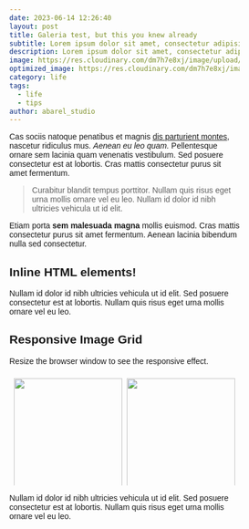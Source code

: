 ```yaml
---
date: 2023-06-14 12:26:40
layout: post
title: Galeria test, but this you knew already
subtitle: Lorem ipsum dolor sit amet, consectetur adipisicing elit.
description: Lorem ipsum dolor sit amet, consectetur adipisicing elit, sed do eiusmod tempor incididunt ut labore et dolore magna aliqua.
image: https://res.cloudinary.com/dm7h7e8xj/image/upload/v1559825145/theme16_o0seet.jpg
optimized_image: https://res.cloudinary.com/dm7h7e8xj/image/upload/c_scale,w_380/v1559825145/theme16_o0seet.jpg
category: life
tags:
  - life
  - tips
author: abarel_studio
---
```


Cas sociis natoque penatibus et magnis <a href="#">dis parturient montes</a>, nascetur ridiculus mus. *Aenean eu leo quam.* Pellentesque ornare sem lacinia quam venenatis vestibulum. Sed posuere consectetur est at lobortis. Cras mattis consectetur purus sit amet fermentum.

> Curabitur blandit tempus porttitor. Nullam quis risus eget urna mollis ornare vel eu leo. Nullam id dolor id nibh ultricies vehicula ut id elit.

Etiam porta **sem malesuada magna** mollis euismod. Cras mattis consectetur purus sit amet fermentum. Aenean lacinia bibendum nulla sed consectetur.

## Inline HTML elements!


Nullam id dolor id nibh ultricies vehicula ut id elit. Sed posuere consectetur est at lobortis. Nullam quis risus eget urna mollis ornare vel eu leo.

## Responsive Image Grid

Resize the browser window to see the responsive effect.

<style>
* {
  box-sizing: border-box;
}

body {
  margin: 0;
  font-family: Arial;
}

.header {
  text-align: center;
  padding: 32px;
}

.row {
  display: -ms-flexbox; /* IE10 */
  display: flex;
  -ms-flex-wrap: wrap; /* IE10 */
  flex-wrap: wrap;
  padding: 0 4px;
}

/* Create four equal columns that sits next to each other */
.column {
  -ms-flex: 50%; /* IE10 */
  flex: 50%;
  max-width: 50%;
  padding: 0 4px;
}

.column img {
  margin-top: 8px;
  vertical-align: middle;
  width: 100%;
}

/* Responsive layout - makes a two column-layout instead of four columns */
@media screen and (max-width: 800px) {
  .column {
    -ms-flex: 50%;
    flex: 50%;
    max-width: 50%;
  }
}

/* Responsive layout - makes the two columns stack on top of each other instead of next to each other */
@media screen and (max-width: 600px) {
  .column {
    -ms-flex: 100%;
    flex: 100%;
    max-width: 100%;
  }
}
</style>
<body>

<!-- Photo Grid -->
<div class="row"> 
  <div class="column">
    <img src="https://www.w3schools.com/w3images/wedding.jpg" style="width:100%">
    <img src="https://www.w3schools.com/w3images/rocks.jpg" style="width:100%">
    <img src="https://www.w3schools.com/w3images/falls2.jpg" style="width:100%">
    <img src="https://www.w3schools.com/w3images/paris.jpg" style="width:100%">
    <img src="https://www.w3schools.com/w3images/nature.jpg" style="width:100%">
    <img src="https://www.w3schools.com/w3images/mist.jpg" style="width:100%">
    <img src="https://www.w3schools.com/w3images/paris.jpg" style="width:100%">
  </div>
  <div class="column">
    <img src="https://www.w3schools.com/w3images/underwater.jpg" style="width:100%">
    <img src="https://www.w3schools.com/w3images/ocean.jpg" style="width:100%">
    <img src="https://www.w3schools.com/w3images/wedding.jpg" style="width:100%">
    <img src="https://www.w3schools.com/w3images/mountainskies.jpg" style="width:100%">
    <img src="https://www.w3schools.com/w3images/rocks.jpg" style="width:100%">
    <img src="https://www.w3schools.com/w3images/underwater.jpg" style="width:100%">
  </div>  
</div>


Nullam id dolor id nibh ultricies vehicula ut id elit. Sed posuere consectetur est at lobortis. Nullam quis risus eget urna mollis ornare vel eu leo.
